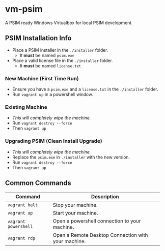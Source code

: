 # vm-psim
A PSIM ready Windows Virtualbox for local PSIM development.

## PSIM Installation Info
 - Place a PSIM installer in the `./installer` folder.
   - It **must** be named `psim.exe`
 - Place a valid license file in the `./installer` folder.
   - It **must** be named `license.txt`

### New Machine (First Time Run)
 - Ensure you have a `psim.exe` and a `license.txt` in the `./installer` folder.
 - Run `vagrant up` in a powershell window.

### Existing Machine
 - _This will completely wipe the machine._
 - Run `vagrant destroy --force`
 - Then `vagrant up`

### Upgrading PSIM (Clean Install Upgrade)
 - _This will completely wipe the machine._
 - Replace the `psim.exe` in `./installer` with the new version.
 - Run `vagrant destroy --force`
 - Then `vagrant up`

## Common Commands
| Command | Description |
|---------|-------------|
| `vagrant halt`        | Stop your machine.  |
| `vagrant up`          | Start your machine. |
| `vagrant powershell`  | Open a powershell connection to your machine. |
| `vagrant rdp`         | Open a Remote Desktop Connection with your machine.  |